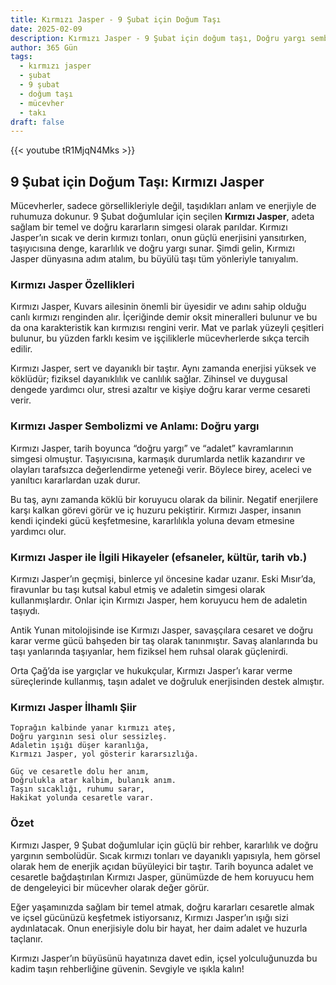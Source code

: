```yaml
---
title: Kırmızı Jasper - 9 Şubat için Doğum Taşı
date: 2025-02-09
description: Kırmızı Jasper - 9 Şubat için doğum taşı, Doğru yargı sembolü. Bu özel taşın derin anlamını öğrenin.
author: 365 Gün
tags:
  - kırmızı jasper
  - şubat
  - 9 şubat
  - doğum taşı
  - mücevher
  - takı
draft: false
---
```


{{< youtube tR1MjqN4Mks >}}

## 9 Şubat için Doğum Taşı: Kırmızı Jasper

Mücevherler, sadece görsellikleriyle değil, taşıdıkları anlam ve enerjiyle de ruhumuza dokunur. 9 Şubat doğumlular için seçilen **Kırmızı Jasper**, adeta sağlam bir temel ve doğru kararların simgesi olarak parıldar. Kırmızı Jasper’ın sıcak ve derin kırmızı tonları, onun güçlü enerjisini yansıtırken, taşıyıcısına denge, kararlılık ve doğru yargı sunar. Şimdi gelin, Kırmızı Jasper dünyasına adım atalım, bu büyülü taşı tüm yönleriyle tanıyalım.

### Kırmızı Jasper Özellikleri

Kırmızı Jasper, Kuvars ailesinin önemli bir üyesidir ve adını sahip olduğu canlı kırmızı renginden alır. İçeriğinde demir oksit mineralleri bulunur ve bu da ona karakteristik kan kırmızısı rengini verir. Mat ve parlak yüzeyli çeşitleri bulunur, bu yüzden farklı kesim ve işçiliklerle mücevherlerde sıkça tercih edilir.

Kırmızı Jasper, sert ve dayanıklı bir taştır. Aynı zamanda enerjisi yüksek ve köklüdür; fiziksel dayanıklılık ve canlılık sağlar. Zihinsel ve duygusal dengede yardımcı olur, stresi azaltır ve kişiye doğru karar verme cesareti verir.

### Kırmızı Jasper Sembolizmi ve Anlamı: Doğru yargı

Kırmızı Jasper, tarih boyunca “doğru yargı” ve “adalet” kavramlarının simgesi olmuştur. Taşıyıcısına, karmaşık durumlarda netlik kazandırır ve olayları tarafsızca değerlendirme yeteneği verir. Böylece birey, aceleci ve yanıltıcı kararlardan uzak durur.

Bu taş, aynı zamanda köklü bir koruyucu olarak da bilinir. Negatif enerjilere karşı kalkan görevi görür ve iç huzuru pekiştirir. Kırmızı Jasper, insanın kendi içindeki gücü keşfetmesine, kararlılıkla yoluna devam etmesine yardımcı olur.

### Kırmızı Jasper ile İlgili Hikayeler (efsaneler, kültür, tarih vb.)

Kırmızı Jasper’ın geçmişi, binlerce yıl öncesine kadar uzanır. Eski Mısır’da, firavunlar bu taşı kutsal kabul etmiş ve adaletin simgesi olarak kullanmışlardır. Onlar için Kırmızı Jasper, hem koruyucu hem de adaletin taşıydı.

Antik Yunan mitolojisinde ise Kırmızı Jasper, savaşçılara cesaret ve doğru karar verme gücü bahşeden bir taş olarak tanınmıştır. Savaş alanlarında bu taşı yanlarında taşıyanlar, hem fiziksel hem ruhsal olarak güçlenirdi.

Orta Çağ’da ise yargıçlar ve hukukçular, Kırmızı Jasper’ı karar verme süreçlerinde kullanmış, taşın adalet ve doğruluk enerjisinden destek almıştır.

### Kırmızı Jasper İlhamlı Şiir

```
Toprağın kalbinde yanar kırmızı ateş,
Doğru yargının sesi olur sessizleş.
Adaletin ışığı düşer karanlığa,
Kırmızı Jasper, yol gösterir kararsızlığa.

Güç ve cesaretle dolu her anım,
Doğrulukla atar kalbim, bulanık anım.
Taşın sıcaklığı, ruhumu sarar,
Hakikat yolunda cesaretle varar.
```

### Özet

Kırmızı Jasper, 9 Şubat doğumlular için güçlü bir rehber, kararlılık ve doğru yargının sembolüdür. Sıcak kırmızı tonları ve dayanıklı yapısıyla, hem görsel olarak hem de enerjik açıdan büyüleyici bir taştır. Tarih boyunca adalet ve cesaretle bağdaştırılan Kırmızı Jasper, günümüzde de hem koruyucu hem de dengeleyici bir mücevher olarak değer görür.

Eğer yaşamınızda sağlam bir temel atmak, doğru kararları cesaretle almak ve içsel gücünüzü keşfetmek istiyorsanız, Kırmızı Jasper’ın ışığı sizi aydınlatacak. Onun enerjisiyle dolu bir hayat, her daim adalet ve huzurla taçlanır.

Kırmızı Jasper’ın büyüsünü hayatınıza davet edin, içsel yolculuğunuzda bu kadim taşın rehberliğine güvenin. Sevgiyle ve ışıkla kalın!